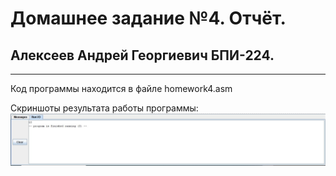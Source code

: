 
# Домашнее задание №4. Отчёт.
## Алексеев Андрей Георгиевич БПИ-224.

***
Код программы находится в файле homework4.asm

Скриншоты результата работы программы:
![text](output1.jpg)





